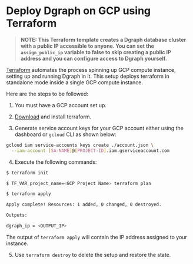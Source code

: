 # Deploy Dgraph on GCP using Terraform

> **NOTE: This Terraform template creates a Dgraph database cluster with a public IP accessible to anyone. You can set the `assign_public_ip` variable
to false to skip creating a public IP address and you can configure access to Dgraph yourself.**

[Terraform](https://terraform.io/) automates the process spinning up GCP compute instance, setting up and running Dgraph in it.
This setup deploys terraform in standalone mode inside a single GCP compute instance.

Here are the steps to be followed:

1. You must have a GCP account set up.

2. [Download](https://terraform.io/downloads.html) and install terraform.

3. Generate service account keys for your GCP account either using the dashboard or `gcloud` CLI as shown below:

```sh
gcloud iam service-accounts keys create ./account.json \
  --iam-account [SA-NAME]@[PROJECT-ID].iam.gserviceaccount.com
```

4. Execute the following commands:

```sh
$ terraform init

$ TF_VAR_project_name=<GCP Project Name> terraform plan

$ terraform apply

Apply complete! Resources: 1 added, 0 changed, 0 destroyed.

Outputs:

dgraph_ip = <OUTPUT_IP>
```

The output of `terraform apply` will contain the IP address assigned to your instance.

5. Use `terraform destroy` to delete the setup and restore the state.
